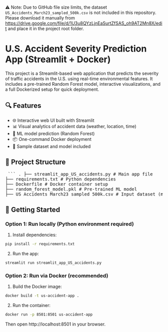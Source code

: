 ⚠️ Note: Due to GitHub file size limits, the dataset `US_Accidents_March23_sampled_500k.csv` is not included in this repository.  
Please download it manually from https://drive.google.com/file/d/1U3u8QYzLjnEaSurtZfSAS_oh9AT2Mn8X/edit and place it in the project root folder.

# U.S. Accident Severity Prediction App (Streamlit + Docker)

This project is a Streamlit-based web application that predicts the severity of traffic accidents in the U.S. using real-time environmental features. It includes a pre-trained Random Forest model, interactive visualizations, and a full Dockerized setup for quick deployment.

## 🔍 Features

- 🌐 Interactive web UI built with Streamlit
- 📊 Visual analytics of accident data (weather, location, time)
- 🤖 ML model prediction (Random Forest)
- 📦 One-command Docker deployment
- 📁 Sample dataset and model included

## 📁 Project Structure
<pre> ``` . ├── streamlit_app_US_accidents.py # Main app file 
├── requirements.txt # Python dependencies
├── Dockerfile # Docker container setup
├── random_forest_model.pkl # Pre-trained ML model
├── US_Accidents_March23_sampled_500k.csv # Input dataset (manually downloaded) ```
</pre>

## 🚀 Getting Started

### Option 1: Run locally (Python environment required)

1. Install dependencies:

```bash
pip install -r requirements.txt
```

2. Run the app:

```bash
streamlit run streamlit_app_US_accidents.py
```

### Option 2: Run via Docker (recommended)

1. Build the Docker image:

```bash
docker build -t us-accident-app .
```

2. Run the container:

 ```bash
docker run -p 8501:8501 us-accident-app
```

Then open http://localhost:8501 in your browser.
